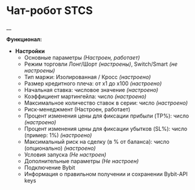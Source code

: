 # Чат-робот STCS
__

**Функционал:**
+ **Настройки**
  + Основные параметры *(Настроен, работает)*
   + Режим торговли Лонг/Шорт *(настроены)*, Switch/Smart *(не настроены)*
   + Тип маржи: Изолированная / Кросс *(настроено)*
   + Размер кредитного плеча: от x1 до x100 *(настроено)*
   + Начальная ставка: числовое значение *(настроено)*
   + Коэффициент мартингейла: число *(настроено)*
   + Максимальное количество ставок в серии: число *(настроено)*
  + Риск-менеджмент (Настроен, работает)
   + Процент изменения цены для фиксации прибыли (TP%): число *(настроено)*
   + Процент изменения цены для фиксации убытков (SL%): число (пример: 1%) *(настроено)*
   + Максимальный риск на сделку (в % от баланса): число (опционально) *(настроено)*
  + Условия запуска *(Не настроен)*
  + Дополнительные параметры *(Не настроен)*
  + Подключение Bybit
   + Информация о правильном получении и сохранении Bybit-API keys



